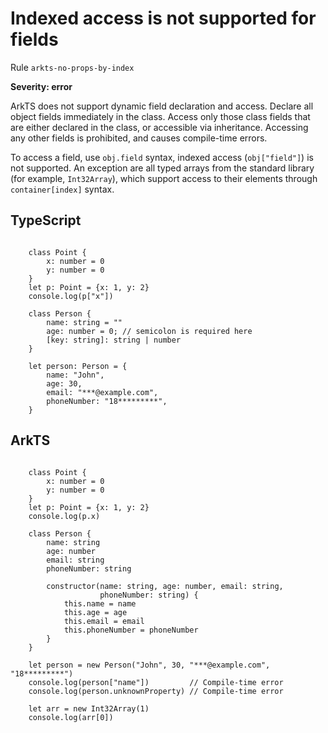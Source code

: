 #  Indexed access is not supported for fields

Rule ``arkts-no-props-by-index``

**Severity: error**

ArkTS does not support dynamic field declaration and access. Declare all
object fields immediately in the class. Access only those class fields
that are either declared in the class, or accessible via inheritance. Accessing
any other fields is prohibited, and causes compile-time errors.

To access a field, use ``obj.field`` syntax, indexed access (``obj["field"]``)
is not supported. An exception are all typed arrays from the standard library
(for example, ``Int32Array``), which support access to their elements through
``container[index]`` syntax.


## TypeScript


```

    class Point {
        x: number = 0
        y: number = 0
    }
    let p: Point = {x: 1, y: 2}
    console.log(p["x"])

    class Person {
        name: string = ""
        age: number = 0; // semicolon is required here
        [key: string]: string | number
    }

    let person: Person = {
        name: "John",
        age: 30,
        email: "***@example.com",
        phoneNumber: "18*********",
    }

```

## ArkTS


```

    class Point {
        x: number = 0
        y: number = 0
    }
    let p: Point = {x: 1, y: 2}
    console.log(p.x)

    class Person {
        name: string
        age: number
        email: string
        phoneNumber: string

        constructor(name: string, age: number, email: string,
                    phoneNumber: string) {
            this.name = name
            this.age = age
            this.email = email
            this.phoneNumber = phoneNumber
        }
    }

    let person = new Person("John", 30, "***@example.com", "18*********")
    console.log(person["name"])         // Compile-time error
    console.log(person.unknownProperty) // Compile-time error

    let arr = new Int32Array(1)
    console.log(arr[0])

```


